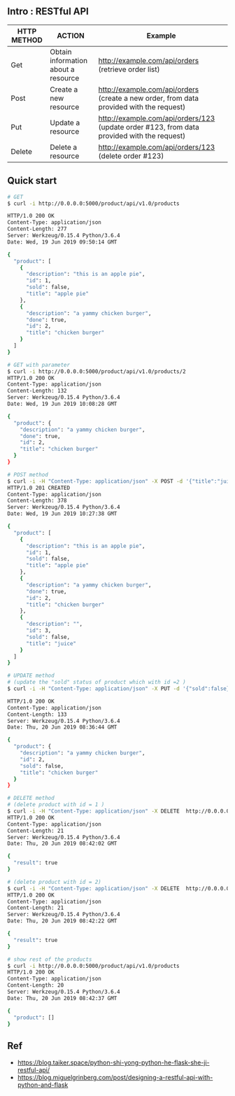 ## Intro : RESTful API 
|  HTTP METHOD | ACTION | Example |
| --- | -------- | ---- | 
|Get| Obtain information about a resource |http://example.com/api/orders (retrieve order list) | 
|Post| Create a new resource | http://example.com/api/orders (create a new order, from data provided with the request)| 
|Put| Update a resource | http://example.com/api/orders/123 (update order #123, from data provided with the request) | 
|Delete| Delete a resource | http://example.com/api/orders/123 (delete order #123) | 

## Quick start 
```bash 
# GET 
$ curl -i http://0.0.0.0:5000/product/api/v1.0/products

HTTP/1.0 200 OK
Content-Type: application/json
Content-Length: 277
Server: Werkzeug/0.15.4 Python/3.6.4
Date: Wed, 19 Jun 2019 09:50:14 GMT

{
  "product": [
    {
      "description": "this is an apple pie", 
      "id": 1, 
      "sold": false, 
      "title": "apple pie"
    }, 
    {
      "description": "a yammy chicken burger", 
      "done": true, 
      "id": 2, 
      "title": "chicken burger"
    }
  ]
}

```
```bash 
# GET with parameter
$ curl -i http://0.0.0.0:5000/product/api/v1.0/products/2 
HTTP/1.0 200 OK
Content-Type: application/json
Content-Length: 132
Server: Werkzeug/0.15.4 Python/3.6.4
Date: Wed, 19 Jun 2019 10:08:28 GMT

{
  "product": {
    "description": "a yammy chicken burger", 
    "done": true, 
    "id": 2, 
    "title": "chicken burger"
  }
}


```

```bash
# POST method 
$ curl -i -H "Content-Type: application/json" -X POST -d '{"title":"juice"}' http://0.0.0.0:5000/product/api/v1.0/products
HTTP/1.0 201 CREATED
Content-Type: application/json
Content-Length: 378
Server: Werkzeug/0.15.4 Python/3.6.4
Date: Wed, 19 Jun 2019 10:27:38 GMT

{
  "product": [
    {
      "description": "this is an apple pie", 
      "id": 1, 
      "sold": false, 
      "title": "apple pie"
    }, 
    {
      "description": "a yammy chicken burger", 
      "done": true, 
      "id": 2, 
      "title": "chicken burger"
    }, 
    {
      "description": "", 
      "id": 3, 
      "sold": false, 
      "title": "juice"
    }
  ]
}

```

```bash
# UPDATE method 
# (update the "sold" status of product which with id =2 )
$ curl -i -H "Content-Type: application/json" -X PUT -d '{"sold":false}' http://0.0.0.0:5000/product/api/v1.0/products/2

HTTP/1.0 200 OK
Content-Type: application/json
Content-Length: 133
Server: Werkzeug/0.15.4 Python/3.6.4
Date: Thu, 20 Jun 2019 08:36:44 GMT

{
  "product": {
    "description": "a yammy chicken burger", 
    "id": 2, 
    "sold": false, 
    "title": "chicken burger"
  }
}

``` 

```bash
# DELETE method 
# (delete product with id = 1 )
$ curl -i -H "Content-Type: application/json" -X DELETE  http://0.0.0.0:5000/product/api/v1.0/products/1
HTTP/1.0 200 OK
Content-Type: application/json
Content-Length: 21
Server: Werkzeug/0.15.4 Python/3.6.4
Date: Thu, 20 Jun 2019 08:42:02 GMT

{
  "result": true
}

# (delete product with id = 2)
$ curl -i -H "Content-Type: application/json" -X DELETE  http://0.0.0.0:5000/product/api/v1.0/products/2
HTTP/1.0 200 OK
Content-Type: application/json
Content-Length: 21
Server: Werkzeug/0.15.4 Python/3.6.4
Date: Thu, 20 Jun 2019 08:42:22 GMT

{
  "result": true
}

# show rest of the products 
$ curl -i http://0.0.0.0:5000/product/api/v1.0/products
HTTP/1.0 200 OK
Content-Type: application/json
Content-Length: 20
Server: Werkzeug/0.15.4 Python/3.6.4
Date: Thu, 20 Jun 2019 08:42:37 GMT

{
  "product": []
}

``` 

## Ref 
- https://blog.taiker.space/python-shi-yong-python-he-flask-she-ji-restful-api/
- https://blog.miguelgrinberg.com/post/designing-a-restful-api-with-python-and-flask